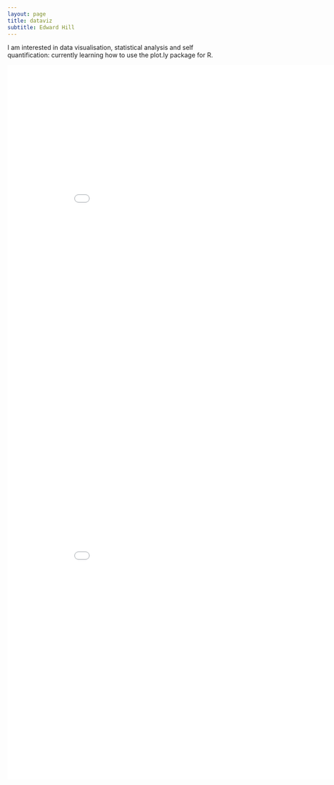 ```yaml
---
layout: page
title: dataviz
subtitle: Edward Hill
---
```


I am interested in data visualisation, statistical analysis and self quantification: currently learning how to use the plot.ly package for R. 


<iframe width="900" height="800" frameborder="0" scrolling="no" src="//plot.ly/~ddhll/0.embed"></iframe>


<iframe width="900" height="800" frameborder="0" scrolling="no" src="//plot.ly/~ddhll/2.embed"></iframe>
